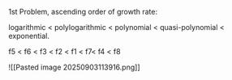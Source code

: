 
1st Problem, ascending order of growth rate:

logarithmic < polylogarithmic < polynomial < quasi-polynomial < exponential.

f5 < f6 < f3 < f2 < f1 < f7< f4 < f8



![[Pasted image 20250903113916.png]]